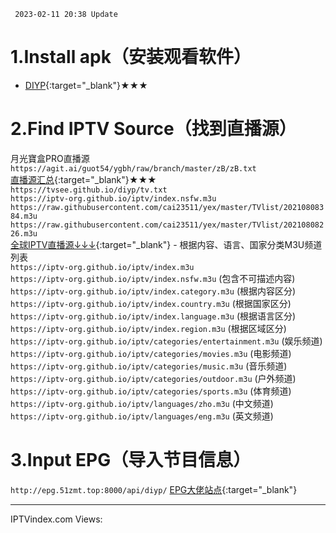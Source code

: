      2023-02-11 20:38 Update

# 1.Install apk（安装观看软件）

* [DIYP](https://sharerw.lanzoui.com/b0aevufxe){:target="_blank"}★★★


# 2.Find IPTV Source（找到直播源）

月光寶盒PRO直播源 `https://agit.ai/guot54/ygbh/raw/branch/master/zB/zB.txt`<br/>
[直播源汇总](https://zb.v1.mk/){:target="_blank"}★★★<br/>
`https://tvsee.github.io/diyp/tv.txt`<br/>
`https://iptv-org.github.io/iptv/index.nsfw.m3u`<br/>
`https://raw.githubusercontent.com/cai23511/yex/master/TVlist/20210808384.m3u`<br/>
`https://raw.githubusercontent.com/cai23511/yex/master/TVlist/20210808226.m3u`<br/>
[全球IPTV直播源↓↓↓](https://github.com/iptv-org/iptv){:target="_blank"} - 根据内容、语言、国家分类M3U频道列表<br/>
`https://iptv-org.github.io/iptv/index.m3u`<br/>
`https://iptv-org.github.io/iptv/index.nsfw.m3u` (包含不可描述内容)<br/>
`https://iptv-org.github.io/iptv/index.category.m3u` (根据内容区分)<br/>
`https://iptv-org.github.io/iptv/index.country.m3u` (根据国家区分)<br/>
`https://iptv-org.github.io/iptv/index.language.m3u` (根据语言区分)<br/>
`https://iptv-org.github.io/iptv/index.region.m3u` (根据区域区分)<br/>
`https://iptv-org.github.io/iptv/categories/entertainment.m3u` (娱乐频道)<br/>
`https://iptv-org.github.io/iptv/categories/movies.m3u` (电影频道)<br/>
`https://iptv-org.github.io/iptv/categories/music.m3u` (音乐频道)<br/>
`https://iptv-org.github.io/iptv/categories/outdoor.m3u` (户外频道)<br/>
`https://iptv-org.github.io/iptv/categories/sports.m3u` (体育频道)<br/>
`https://iptv-org.github.io/iptv/languages/zho.m3u` (中文频道)<br/>
`https://iptv-org.github.io/iptv/languages/eng.m3u` (英文频道)<br/>

# 3.Input EPG（导入节目信息）
`http://epg.51zmt.top:8000/api/diyp/` [EPG大佬站点](http://epg.51zmt.top:8000/){:target="_blank"}<br/>

<hr />

<script async src="//busuanzi.ibruce.info/busuanzi/2.3/busuanzi.pure.mini.js"></script>
<p align="left"><span id="busuanzi_container_site_pv">IPTVindex.com Views:<span id="busuanzi_value_site_pv"></span> </span></p>
